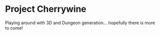 # Project Cherrywine

Playing around with 3D and Dungeon generation... hopefully there is more to come!
